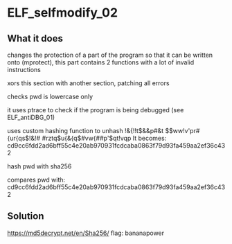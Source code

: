 # ELF_selfmodify_02

## What it does

changes the protection of a part of the program so that it can be written onto (mprotect), this part contains 2 functions with a lot of invalid instructions

xors this section with another section, patching all errors

checks pwd is lowercase only

it uses ptrace to check if the program is being debugged (see ELF_antiDBG_01)

uses custom hashing function to unhash !&{!!t$&&p#&t $$ww!v'pr# {ur{qs$!&!# #rztq$u{&{q$#vw{##p'$qt!vqp
It becomes: cd9cc6fdd2ad6bff55c4e20ab970931fcdcaba0863f79d93fa459aa2ef36c432

hash pwd with sha256

compares pwd with: cd9cc6fdd2ad6bff55c4e20ab970931fcdcaba0863f79d93fa459aa2ef36c432

## Solution

https://md5decrypt.net/en/Sha256/
flag: bananapower
